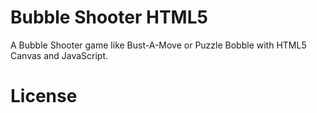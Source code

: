 # Bubble Shooter HTML5
A Bubble Shooter game like Bust-A-Move or Puzzle Bobble with HTML5 Canvas and JavaScript.

# License
